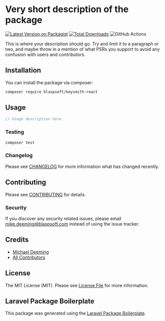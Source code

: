 # Very short description of the package

[![Latest Version on Packagist](https://img.shields.io/packagist/v/blaspsoft/keysmith-react.svg?style=flat-square)](https://packagist.org/packages/blaspsoft/keysmith-react)
[![Total Downloads](https://img.shields.io/packagist/dt/blaspsoft/keysmith-react.svg?style=flat-square)](https://packagist.org/packages/blaspsoft/keysmith-react)
![GitHub Actions](https://github.com/blaspsoft/keysmith-react/actions/workflows/main.yml/badge.svg)

This is where your description should go. Try and limit it to a paragraph or two, and maybe throw in a mention of what PSRs you support to avoid any confusion with users and contributors.

## Installation

You can install the package via composer:

```bash
composer require blaspsoft/keysmith-react
```

## Usage

```php
// Usage description here
```

### Testing

```bash
composer test
```

### Changelog

Please see [CHANGELOG](CHANGELOG.md) for more information what has changed recently.

## Contributing

Please see [CONTRIBUTING](CONTRIBUTING.md) for details.

### Security

If you discover any security related issues, please email mike.deeming@blaspsoft.com instead of using the issue tracker.

## Credits

-   [Michael Deeming](https://github.com/blaspsoft)
-   [All Contributors](../../contributors)

## License

The MIT License (MIT). Please see [License File](LICENSE.md) for more information.

## Laravel Package Boilerplate

This package was generated using the [Laravel Package Boilerplate](https://laravelpackageboilerplate.com).
